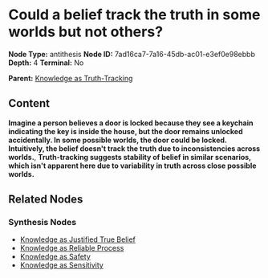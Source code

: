 # Could a belief track the truth in some worlds but not others?

**Node Type:** antithesis
**Node ID:** 7ad16ca7-7a16-45db-ac01-e3ef0e98ebbb
**Depth:** 4
**Terminal:** No

**Parent:** [Knowledge as Truth-Tracking](knowledge-as-truth-tracking-synthesis-c46fe083-1016-4558-a8cd-14246095ec8c.md)

## Content

**Imagine a person believes a door is locked because they see a keychain indicating the key is inside the house, but the door remains unlocked accidentally. In some possible worlds, the door could be locked. Intuitively, the belief doesn't track the truth due to inconsistencies across worlds.**, **Truth-tracking suggests stability of belief in similar scenarios, which isn't apparent here due to variability in truth across close possible worlds.**

## Related Nodes

### Synthesis Nodes

- [Knowledge as Justified True Belief](knowledge-as-justified-true-belief-synthesis-1f5b9da8-6992-4b32-8988-97051f3e6164.md)
- [Knowledge as Reliable Process](knowledge-as-reliable-process-synthesis-f1883734-b5dc-4bc9-aa36-8fd467d6d353.md)
- [Knowledge as Safety](knowledge-as-safety-synthesis-7b72c5e2-e5d7-4b67-9f4b-7a6d82a102ee.md)
- [Knowledge as Sensitivity](knowledge-as-sensitivity-synthesis-d8345ff6-5df5-4b35-bf41-29c7fe534045.md)
